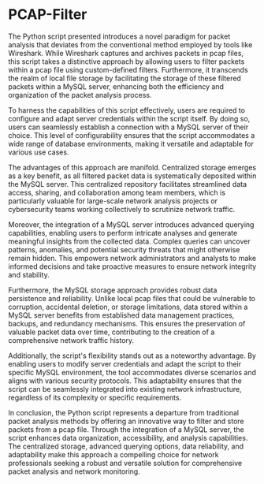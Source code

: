 # PCAP-Filter
The Python script presented introduces a novel paradigm for packet analysis that deviates from the conventional method employed by tools like Wireshark. While Wireshark captures and archives packets in pcap files, this script takes a distinctive approach by allowing users to filter packets within a pcap file using custom-defined filters. Furthermore, it transcends the realm of local file storage by facilitating the storage of these filtered packets within a MySQL server, enhancing both the efficiency and organization of the packet analysis process.

To harness the capabilities of this script effectively, users are required to configure and adapt server credentials within the script itself. By doing so, users can seamlessly establish a connection with a MySQL server of their choice. This level of configurability ensures that the script accommodates a wide range of database environments, making it versatile and adaptable for various use cases.

The advantages of this approach are manifold. Centralized storage emerges as a key benefit, as all filtered packet data is systematically deposited within the MySQL server. This centralized repository facilitates streamlined data access, sharing, and collaboration among team members, which is particularly valuable for large-scale network analysis projects or cybersecurity teams working collectively to scrutinize network traffic.

Moreover, the integration of a MySQL server introduces advanced querying capabilities, enabling users to perform intricate analyses and generate meaningful insights from the collected data. Complex queries can uncover patterns, anomalies, and potential security threats that might otherwise remain hidden. This empowers network administrators and analysts to make informed decisions and take proactive measures to ensure network integrity and stability.

Furthermore, the MySQL storage approach provides robust data persistence and reliability. Unlike local pcap files that could be vulnerable to corruption, accidental deletion, or storage limitations, data stored within a MySQL server benefits from established data management practices, backups, and redundancy mechanisms. This ensures the preservation of valuable packet data over time, contributing to the creation of a comprehensive network traffic history.

Additionally, the script's flexibility stands out as a noteworthy advantage. By enabling users to modify server credentials and adapt the script to their specific MySQL environment, the tool accommodates diverse scenarios and aligns with various security protocols. This adaptability ensures that the script can be seamlessly integrated into existing network infrastructure, regardless of its complexity or specific requirements.

In conclusion, the Python script represents a departure from traditional packet analysis methods by offering an innovative way to filter and store packets from a pcap file. Through the integration of a MySQL server, the script enhances data organization, accessibility, and analysis capabilities. The centralized storage, advanced querying options, data reliability, and adaptability make this approach a compelling choice for network professionals seeking a robust and versatile solution for comprehensive packet analysis and network monitoring.
